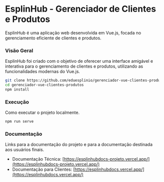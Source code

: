 # EsplinHub - Gerenciador de Clientes e Produtos

EsplinHub é uma aplicação web desenvolvida em Vue.js, focada no gerenciamento eficiente de clientes e produtos.

### Visão Geral

EsplinHub foi criado com o objetivo de oferecer uma interface amigável e interativa para o gerenciamento de clientes e produtos, utilizando as funcionalidades modernas do Vue.js.

```bash
git clone https://github.com/eduesplinio/gerenciador-vue-clientes-produtos.git
cd gerenciador-vue-clientes-produtos
npm install
```

### Execução

Como executar o projeto localmente.

```bash
npm run serve
```

### Documentação

Links para a documentação do projeto e para a documentação destinada aos usuários finais.

- Documentação Técnica: [https://esplinhubdocs-projeto.vercel.app/](https://esplinhubdocs-projeto.vercel.app/)
- Documentação para Clientes: [https://esplinhubdocs.vercel.app/](https://esplinhubdocs.vercel.app/)
